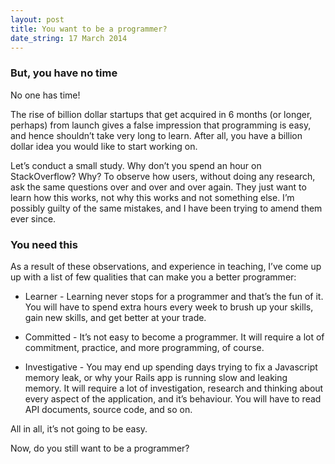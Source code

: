 ```yaml
---
layout: post
title: You want to be a programmer?
date_string: 17 March 2014
--- 
```


<h3>But, you have no time</h3>

No one has time!

The rise of billion dollar startups that get acquired in 6 months (or longer, perhaps) from launch gives a false impression that programming is easy, and hence shouldn’t take very long to learn. After all, you have a billion dollar idea you would like to start working on.  

Let’s conduct a small study. Why don’t you spend an hour on StackOverflow? Why? To observe how users, without doing any research, ask the same questions over and over and over again. They just want to learn how this works, not why this works and not something else. I’m possibly guilty of the same mistakes, and I have been trying to amend them ever since.

<h3>You need this</h3>

As a result of these observations, and experience in teaching, I’ve come up up with a list of few qualities that can make you a better programmer:

  * Learner - Learning never stops for a programmer and that’s the fun of it. You will have to spend extra hours every week to brush up your skills, gain new skills, and get better at your trade.

  * Committed - It’s not easy to become a programmer. It will require a lot of commitment, practice, and more programming, of course.

  * Investigative - You may end up spending days trying to fix a Javascript memory leak, or why your Rails app is running slow and leaking memory. It will require a lot of investigation, research and thinking about every aspect of the application, and it’s behaviour. You will have to read API documents, source code, and so on.

All in all, it’s not going to be easy.

Now, do you still want to be a programmer?

